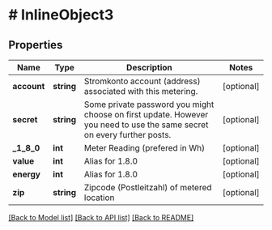 # # InlineObject3

## Properties

Name | Type | Description | Notes
------------ | ------------- | ------------- | -------------
**account** | **string** | Stromkonto account (address) associated with this metering. | [optional]
**secret** | **string** | Some private password you might choose on first update. However you need to use the same secret on every further posts. | [optional]
**_1_8_0** | **int** | Meter Reading (prefered in Wh) | [optional]
**value** | **int** | Alias for 1.8.0 | [optional]
**energy** | **int** | Alias for 1.8.0 | [optional]
**zip** | **string** | Zipcode (Postleitzahl) of metered location | [optional]

[[Back to Model list]](../../README.md#models) [[Back to API list]](../../README.md#endpoints) [[Back to README]](../../README.md)
